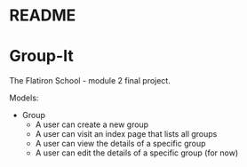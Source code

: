 # README

# Group-It
The Flatiron School - module 2 final project.

Models:
* Group
    * A user can create a new group
    * A user can visit an index page that lists all groups
    * A user can view the details of a specific group
    * A user can edit the details of a specific group (for now)
